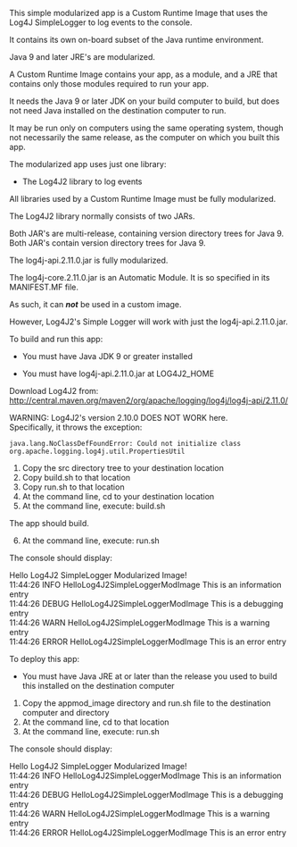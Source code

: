 This simple modularized app is a Custom Runtime Image that uses the Log4J SimpleLogger to log events to the console.

It contains its own on-board subset of the Java runtime environment.

Java 9 and later JRE's are modularized.

A Custom Runtime Image contains your app, as a module, and a JRE that contains only those modules required to run your app.

It needs the Java 9 or later JDK on your build computer to build, but does not need Java installed on the destination computer to run.

It may be run only on computers using the same operating system, though not necessarily the same release, as the computer on which you built this app.

The modularized app uses just one library:

- The Log4J2 library to log events

All libraries used by a Custom Runtime Image must be fully modularized.  
 
The Log4J2 library normally consists of two JARs.

Both JAR's are multi-release, containing version directory trees for Java 9.
Both JAR's contain version directory trees for Java 9.

The log4j-api.2.11.0.jar is fully modularized.

The log4j-core.2.11.0.jar is an Automatic Module. 
It is so specified in its MANIFEST.MF file.

As such, it can ***not*** be used in a custom image.  

However, Log4J2's Simple Logger will work with just the log4j-api.2.11.0.jar.  

To build and run this app:

- You must have Java JDK 9 or greater installed  

- You must have log4j-api.2.11.0.jar at LOG4J2_HOME  

Download Log4J2 from:   
http://central.maven.org/maven2/org/apache/logging/log4j/log4j-api/2.11.0/  

WARNING: Log4J2's version 2.10.0 DOES NOT WORK here.  
Specifically, it throws the exception:
```
java.lang.NoClassDefFoundError: Could not initialize class org.apache.logging.log4j.util.PropertiesUtil
```

1. Copy the src directory tree to your destination location
2. Copy build.sh to that location
3. Copy run.sh to that location
4. At the command line, cd to your destination location
5. At the command line, execute: build.sh

The app should build.

6. At the command line, execute: run.sh

The console should display:

Hello Log4J2 SimpleLogger Modularized Image!  
11:44:26 INFO HelloLog4J2SimpleLoggerModImage This is an information entry  
11:44:26 DEBUG HelloLog4J2SimpleLoggerModImage This is a debugging entry  
11:44:26 WARN HelloLog4J2SimpleLoggerModImage This is a warning entry  
11:44:26 ERROR HelloLog4J2SimpleLoggerModImage This is an error entry

To deploy this app:

- You must have Java JRE at or later than the release you used to build this installed on the destination computer

1. Copy the appmod_image directory and run.sh file to the destination computer and directory
2. At the command line, cd to that location
2. At the command line, execute: run.sh

The console should display:

Hello Log4J2 SimpleLogger Modularized Image!  
11:44:26 INFO HelloLog4J2SimpleLoggerModImage This is an information entry  
11:44:26 DEBUG HelloLog4J2SimpleLoggerModImage This is a debugging entry  
11:44:26 WARN HelloLog4J2SimpleLoggerModImage This is a warning entry  
11:44:26 ERROR HelloLog4J2SimpleLoggerModImage This is an error entry
